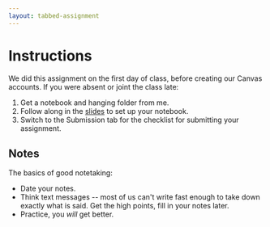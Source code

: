 ```yaml
---
layout: tabbed-assignment
---
```


# Instructions

We did this assignment on the first day of class, before creating our Canvas accounts. If you were absent or joint the class late:

1. Get a notebook and hanging folder from me.
1. Follow along in the [slides][] to set up your notebook.
1. Switch to the Submission tab for the checklist for submitting your assignment.

## Notes

The basics of good notetaking:

* Date your notes.
* Think text messages -- most of us can't write fast enough to take down exactly what is said. Get the high points, fill in your notes later.
* Practice, you *will* get better.

<!-- Don't edit links here, change them in _data/assignment.yml instead, -->

[slides]: <{{site.data.assignment.slides}}>
[template]: <{{site.data.assignment.template}}>
